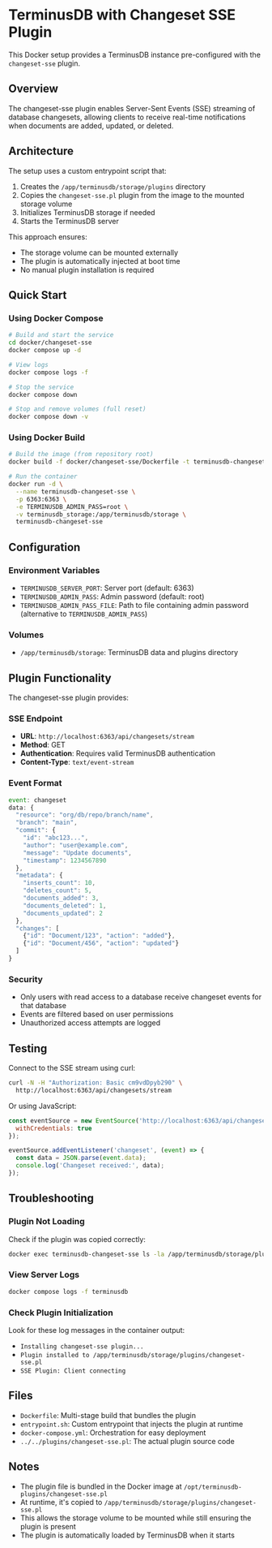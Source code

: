 # TerminusDB with Changeset SSE Plugin

This Docker setup provides a TerminusDB instance pre-configured with the `changeset-sse` plugin.

## Overview

The changeset-sse plugin enables Server-Sent Events (SSE) streaming of database changesets, allowing clients to receive real-time notifications when documents are added, updated, or deleted.

## Architecture

The setup uses a custom entrypoint script that:
1. Creates the `/app/terminusdb/storage/plugins` directory
2. Copies the `changeset-sse.pl` plugin from the image to the mounted storage volume
3. Initializes TerminusDB storage if needed
4. Starts the TerminusDB server

This approach ensures:
- The storage volume can be mounted externally
- The plugin is automatically injected at boot time
- No manual plugin installation is required

## Quick Start

### Using Docker Compose

```bash
# Build and start the service
cd docker/changeset-sse
docker compose up -d

# View logs
docker compose logs -f

# Stop the service
docker compose down

# Stop and remove volumes (full reset)
docker compose down -v
```

### Using Docker Build

```bash
# Build the image (from repository root)
docker build -f docker/changeset-sse/Dockerfile -t terminusdb-changeset-sse .

# Run the container
docker run -d \
  --name terminusdb-changeset-sse \
  -p 6363:6363 \
  -e TERMINUSDB_ADMIN_PASS=root \
  -v terminusdb_storage:/app/terminusdb/storage \
  terminusdb-changeset-sse
```

## Configuration

### Environment Variables

- `TERMINUSDB_SERVER_PORT`: Server port (default: 6363)
- `TERMINUSDB_ADMIN_PASS`: Admin password (default: root)
- `TERMINUSDB_ADMIN_PASS_FILE`: Path to file containing admin password (alternative to `TERMINUSDB_ADMIN_PASS`)

### Volumes

- `/app/terminusdb/storage`: TerminusDB data and plugins directory

## Plugin Functionality

The changeset-sse plugin provides:

### SSE Endpoint

- **URL**: `http://localhost:6363/api/changesets/stream`
- **Method**: GET
- **Authentication**: Requires valid TerminusDB authentication
- **Content-Type**: `text/event-stream`

### Event Format

```javascript
event: changeset
data: {
  "resource": "org/db/repo/branch/name",
  "branch": "main",
  "commit": {
    "id": "abc123...",
    "author": "user@example.com",
    "message": "Update documents",
    "timestamp": 1234567890
  },
  "metadata": {
    "inserts_count": 10,
    "deletes_count": 5,
    "documents_added": 3,
    "documents_deleted": 1,
    "documents_updated": 2
  },
  "changes": [
    {"id": "Document/123", "action": "added"},
    {"id": "Document/456", "action": "updated"}
  ]
}
```

### Security

- Only users with read access to a database receive changeset events for that database
- Events are filtered based on user permissions
- Unauthorized access attempts are logged

## Testing

Connect to the SSE stream using curl:

```bash
curl -N -H "Authorization: Basic cm9vdDpyb290" \
  http://localhost:6363/api/changesets/stream
```

Or using JavaScript:

```javascript
const eventSource = new EventSource('http://localhost:6363/api/changesets/stream', {
  withCredentials: true
});

eventSource.addEventListener('changeset', (event) => {
  const data = JSON.parse(event.data);
  console.log('Changeset received:', data);
});
```

## Troubleshooting

### Plugin Not Loading

Check if the plugin was copied correctly:

```bash
docker exec terminusdb-changeset-sse ls -la /app/terminusdb/storage/plugins/
```

### View Server Logs

```bash
docker compose logs -f terminusdb
```

### Check Plugin Initialization

Look for these log messages in the container output:
- `Installing changeset-sse plugin...`
- `Plugin installed to /app/terminusdb/storage/plugins/changeset-sse.pl`
- `SSE Plugin: Client connecting`

## Files

- `Dockerfile`: Multi-stage build that bundles the plugin
- `entrypoint.sh`: Custom entrypoint that injects the plugin at runtime
- `docker-compose.yml`: Orchestration for easy deployment
- `../../plugins/changeset-sse.pl`: The actual plugin source code

## Notes

- The plugin file is bundled in the Docker image at `/opt/terminusdb-plugins/changeset-sse.pl`
- At runtime, it's copied to `/app/terminusdb/storage/plugins/changeset-sse.pl`
- This allows the storage volume to be mounted while still ensuring the plugin is present
- The plugin is automatically loaded by TerminusDB when it starts
